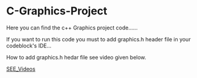 # C-Graphics-Project
Here you can find the c++ Graphics project code......  

If you want to run this code you must to add graphics.h header file in your codeblock's IDE...

How to add graphics.h hedar file see video given below.

[SEE_Videos](https://youtu.be/c7mJ0Qh9Dpk)

